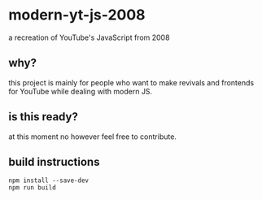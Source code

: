 # modern-yt-js-2008
a recreation of YouTube's JavaScript from 2008 

## why?
this project is mainly for people who want to make revivals and frontends for YouTube while dealing with modern JS.

## is this ready?
at this moment no however feel free to contribute.

## build instructions
```
npm install --save-dev
npm run build
```